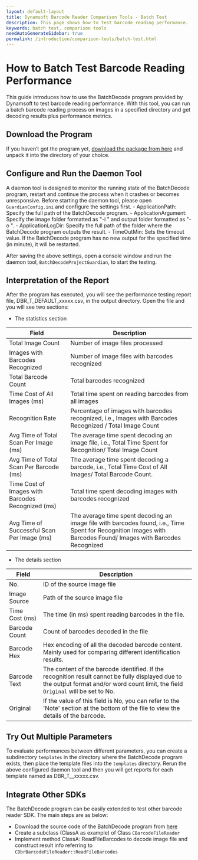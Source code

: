 ```yaml
---
layout: default-layout
title: Dynamsoft Barcode Reader Comparison Tools - Batch Test
description: This page shows how to test barcode reading performance.
keywords: batch test, comparison tools
needAutoGenerateSidebar: true
permalink: /introduction/comparison-tools/batch-test.html
---
```

# How to Batch Test Barcode Reading Performance

This guide introduces how to use the BatchDecode program provided by Dynamsoft to test barcode reading performance. With this tool, you can run a batch barcode reading process on images in a specified directory and get decoding results plus performance metrics.

## Download the Program

If you haven’t got the program yet,  [download the package from here](https://download2.dynamsoft.com/samples/dbr/dbr_cpp_performanceevaluation.zip) and unpack it into the directory of your choice.

## Configure and Run the Daemon Tool

A daemon tool is designed to monitor the running state of the BatchDecode program, restart and continue the process when it crashes or becomes unresponsive. Before starting the daemon tool, please open `GuardianConfig.ini` and configure the settings first.
    - ApplicationPath: Specify the full path of the BatchDecode program.
    - ApplicationArgument: Specify the image folder formatted as "-i <IMAGE-FOLDER-PATH>" and output folder formatted as "-o <OUTPUT-FOLDER-PATH>".
    - ApplicationLogDir: Specify the full path of the folder where the BatchDecode program outputs the result.
    - TimeOutMin: Sets the timeout value. If the BatchDecode program has no new output for the specified time (in minute), it will be restarted.

After saving the above settings, open a console window and run the daemon tool, `BatchDecodeProjectGuardian`, to start the testing.

## Interpretation of the Report

After the program has executed, you will see the performance testing report file, DBR_T_DEFAULT_xxxxx.csv, in the output directory. Open the file and you will see two sections:

- The statistics section

|Field     |Description|
|--------|------|
|Total Image Count |Number of image files processed |
|Images with Barcodes Recognized | Number of image files with barcodes recognized |
|Total Barcode Count |Total barcodes recognized |
|Time Cost of All Images (ms) |Total time spent on reading barcodes from all images |
|Recognition Rate |Percentage of images with barcodes recognized, i.e., Images with Barcodes Recognized / Total Image Count|
|Avg Time of Total Scan Per Image (ms) |The average time spent decoding an image file, i.e., Total Time Spent for Recognition/ Total Image Count|
|Avg Time of Total Scan Per Barcode (ms) |The average time spent decoding a barcode, i.e., Total Time Cost of All Images/ Total Barcode Count. |
|Time Cost of Images with Barcodes Recognized (ms) |Total time spent decoding images with barcodes recognized|
|Avg Time of Successful Scan Per Image (ms) |The average time spent decoding an image file with barcodes found, i.e., Time Spent for Recognition Images with Barcodes Found/ Images with Barcodes Recognized|

- The details section

|Field     |Description|
|--------|------|
|No. |ID of the source image file |
|Image Source |Path of the source image file |
|Time Cost (ms) |The time (in ms) spent reading barcodes in the file. |
|Barcode Count |Count of barcodes decoded in the file |
|Barcode Hex |Hex encoding of all the decoded barcode content. Mainly used for comparing different identification results. |
|Barcode Text |The content of the barcode identified. If the recognition result cannot be fully displayed due to the output format and/or word count limit, the field `Original` will be set to No.|
|Original|If the value of this field is No, you can refer to the 'Note' section at the bottom of the file to view the details of the barcode. |

## Try Out Multiple Parameters

To evaluate performances between different parameters, you can create a subdirectory `templates` in the directory where the BatchDecode program exists, then place the template files into the `templates` directory. Rerun the above configured daemon tool and then you will get reports for each template named as DBR_T_<TEMPLATE-FILE-NAME>_xxxxx.csv.

## Integrate Other SDKs

The BatchDecode program can be easily extended to test other barcode reader SDK. The main steps are as below:

- Download the source code of the BatchDecode program from [here](https://github.com/Dynamsoft/barcode-reader-c-cpp-samples/tree/main/samples/C%2B%2B/Performance/BatchDecode)
- Create a subclass (ClassA as example) of Class `CBarcodeFileReader`
- Implement method ClassA::ReadFileBarcodes to decode image file and construct result info referring to `CDbrBarcodeFileReader::ReadFileBarcodes`
